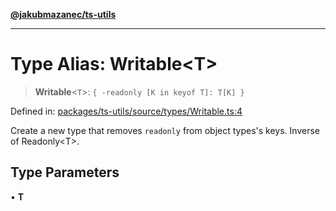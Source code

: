 [**@jakubmazanec/ts-utils**](../README.md)

---

# Type Alias: Writable\<T\>

> **Writable**\<`T`\>: `{ -readonly [K in keyof T]: T[K] }`

Defined in:
[packages/ts-utils/source/types/Writable.ts:4](https://github.com/jakubmazanec/tools/blob/76a9140b954a789a6120dd2126b179ec0180d7e9/packages/ts-utils/source/types/Writable.ts#L4)

Create a new type that removes `readonly` from object types's keys. Inverse of Readonly\<T\>.

## Type Parameters

• **T**
